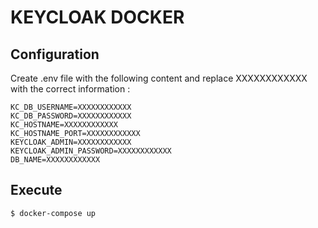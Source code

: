 # KEYCLOAK DOCKER

## Configuration

Create .env file with the following content and replace XXXXXXXXXXXX with the correct information :
```env
KC_DB_USERNAME=XXXXXXXXXXXX
KC_DB_PASSWORD=XXXXXXXXXXXX
KC_HOSTNAME=XXXXXXXXXXXX
KC_HOSTNAME_PORT=XXXXXXXXXXXX
KEYCLOAK_ADMIN=XXXXXXXXXXXX
KEYCLOAK_ADMIN_PASSWORD=XXXXXXXXXXXX
DB_NAME=XXXXXXXXXXXX
```

## Execute
```sh
$ docker-compose up
```
